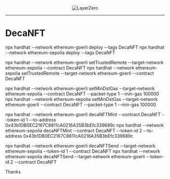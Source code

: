 <div align="center">
    <img alt="LayerZero" src="resources/LayerZeroLogo.png"/>
</div>

---

# DecaNFT

npx hardhat --network ethereum-goerli deploy --tags DecaNFT
npx hardhat --network ethereum-sepolia deploy --tags DecaNFT

npx hardhat --network ethereum-goerli setTrustedRemote --target-network ethereum-sepolia --contract DecaNFT
npx hardhat --network ethereum-sepolia setTrustedRemote --target-network ethereum-goerli --contract DecaNFT

npx hardhat --network ethereum-goerli setMinDstGas --target-network ethereum-sepolia --contract DecaNFT --packet-type 1 --min-gas 100000
npx hardhat --network ethereum-sepolia setMinDstGas --target-network ethereum-goerli --contract DecaNFT --packet-type 1 --min-gas 100000

npx hardhat --network ethereum-goerli decaNFTMint --contract DecaNFT --token-id 1 --to-address 0x43b1DB0EC2167C8811cA0216A35B3bEfc339689c
npx hardhat --network ethereum-sepolia decaNFTMint --contract DecaNFT --token-id 2 --to-address 0x43b1DB0EC2167C8811cA0216A35B3bEfc339689c 

npx hardhat --network ethereum-goerli decaNFTSend --target-network ethereum-sepolia --token-id 1 --contract DecaNFT
npx hardhat --network ethereum-sepolia decaNFTSend --target-network ethereum-goerli --token-id 2 --contract DecaNFT 

Thanks
